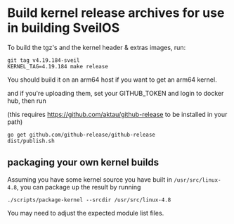 # Build kernel release archives for use in building SveilOS

To build the tgz's and the kernel header & extras images, run:

```
git tag v4.19.184-sveil
KERNEL_TAG=4.19.184 make release
```

You should build it on an arm64 host if you want to get an arm64 kernel.

and if you're uploading them, set your GITHUB_TOKEN and login to docker hub, then run

(this requires https://github.com/aktau/github-release to be installed in your path)

```
go get github.com/github-release/github-release
dist/publish.sh
```

## packaging your own kernel builds

Assuming you have some kernel source you have built in `/usr/src/linux-4.8`, you can
package up the result by running 

```
./scripts/package-kernel --srcdir /usr/src/linux-4.8
```

You may need to adjust the expected module list files.